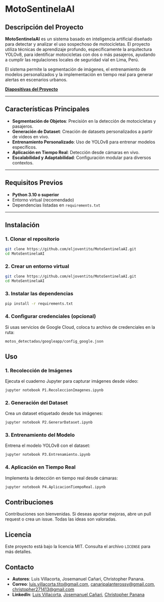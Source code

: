 # MotoSentinelaAI

## Descripción del Proyecto
**MotoSentinelaAI** es un sistema basado en inteligencia artificial diseñado para detectar y analizar el uso sospechoso de motocicletas. El proyecto utiliza técnicas de aprendizaje profundo, específicamente la arquitectura YOLOv8, para identificar motocicletas con dos o más pasajeros, ayudando a cumplir las regulaciones locales de seguridad vial en Lima, Perú.

El sistema permite la segmentación de imágenes, el entrenamiento de modelos personalizados y la implementación en tiempo real para generar alertas en escenarios urbanos.

[**Diapositivas del Proyecto**](https://docs.google.com/presentation/d/e/2PACX-1vQapZ44PuNctk8Wqw6LnJbJ22gZSAik6n029tnpmZm37gwriFx2Wj3mnvteA4p7YA/pub?start=false&loop=false&delayms=3000)

---

## Características Principales
- **Segmentación de Objetos**: Precisión en la detección de motocicletas y pasajeros.
- **Generación de Dataset**: Creación de datasets personalizados a partir de videos en vivo.
- **Entrenamiento Personalizado**: Uso de YOLOv8 para entrenar modelos específicos.
- **Aplicación en Tiempo Real**: Detección desde cámaras en vivo.
- **Escalabilidad y Adaptabilidad**: Configuración modular para diversos contextos.

---

## Requisitos Previos
- **Python 3.10 o superior**
- Entorno virtual (recomendado)
- Dependencias listadas en `requirements.txt`

---

## Instalación

### 1. Clonar el repositorio
```bash
git clone https://github.com/eljoventito/MotoSentinelaAI.git
cd MotoSentinelaAI
```

### 2. Crear un entorno virtual
```bash
git clone https://github.com/eljoventito/MotoSentinelaAI.git
cd MotoSentinelaAI
```

### 3. Instalar las dependencias
```bash
pip install -r requirements.txt
```

### 4. Configurar credenciales (opcional)
Si usas servicios de Google Cloud, coloca tu archivo de credenciales en la ruta:
```bash
motos_detectadas/googleapp/config_google.json
```
## Uso

### 1. Recolección de Imágenes

Ejecuta el cuaderno Jupyter para capturar imágenes desde video:
```bash
jupyter notebook P1.RecoleccionImagenes.ipynb
```
### 2. Generación del Dataset

Crea un dataset etiquetado desde tus imágenes:
```bash
jupyter notebook P2.GenerarDataset.ipynb
```
### 3. Entrenamiento del Modelo

Entrena el modelo YOLOv8 con el dataset:
```bash
jupyter notebook P3.Entrenamiento.ipynb
```

### 4. Aplicación en Tiempo Real

Implementa la detección en tiempo real desde cámaras:
```bash
jupyter notebook P4.AplicacionTiempoReal.ipynb
```


## Contribuciones

Contribuciones son bienvenidas. Si deseas aportar mejoras, abre un pull request o crea un issue. Todas las ideas son valoradas.

## Licencia

Este proyecto está bajo la licencia MIT. Consulta el archivo `LICENSE` para más detalles.

## Contacto

- **Autores**: Luis Villacorta, Josemanuel Cañari, Christopher Panana. 
- **Correo**: luis.villacorta.tito@gmail.com, canaripalanterossy@gmail.com, christopher271413@gmail.com
- **LinkedIn**: [Luis Villacorta](https://www.linkedin.com/in/luisvillacorta/), [Josemanuel Cañari](https://www.linkedin.com/in/josemanuel-ca%C3%B1ari-palante-015504251/), [Christopher Panana](https://www.linkedin.com/in/christopher-panana-estadistico/)
